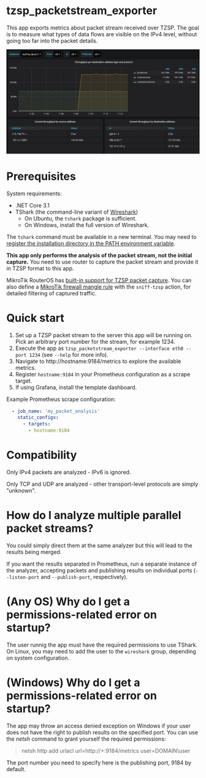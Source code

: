 # tzsp_packetstream_exporter

This app exports metrics about packet stream received over TZSP. The goal is to measure what types of data flows are visible on the IPv4 level, without going too far into the packet details.

![](Screenshot.png)

# Prerequisites

System requirements:

* .NET Core 3.1
* TShark (the command-line variant of [Wireshark](https://www.wireshark.org/#download))
  * On Ubuntu, the `tshark` package is sufficient.
  * On Windows, install the full version of Wireshark.

The `tshark` command must be available in a new terminal. You may need to [register the installation directory in the PATH environment variable](https://www.architectryan.com/2018/03/17/add-to-the-path-on-windows-10/).

**This app only performs the analysis of the packet stream, not the initial capture.** You need to use router to capture the packet stream and provide it in TZSP format to this app.

MikroTik RouterOS has [built-in support for TZSP packet capture](https://wiki.mikrotik.com/wiki/Manual:Tools/Packet_Sniffer). You can also define a [MikroTik firewall mangle rule](https://wiki.mikrotik.com/wiki/Manual:IP/Firewall/Mangle) with the `sniff-tzsp` action, for detailed filtering of captured traffic.

# Quick start

1. Set up a TZSP packet stream to the server this app will be running on. Pick an arbitrary port number for the stream, for example 1234.
1. Execute the app as `tzsp_packetstream_exporter --interface eth0 --port 1234` (see `--help` for more info).
1. Navigate to http://hostname:9184/metrics to explore the available metrics.
1. Register `hostname:9184` in your Prometheus configuration as a scrape target.
1. If using Grafana, install the template dashboard.

Example Prometheus scrape configuration:

```yaml
  - job_name: 'my_packet_analysis'
    static_configs:
      - targets:
        - hostname:9184
```

# Compatibility

Only IPv4 packets are analyzed - IPv6 is ignored.

Only TCP and UDP are analyzed - other transport-level protocols are simply "unknown".

# How do I analyze multiple parallel packet streams?

You could simply direct them at the same analyzer but this will lead to the results being merged.

If you want the results separated in Prometheus, run a separate instance of the analyzer, accepting packets and publishing results on individual ports (`--listen-port` and `--publish-port`, respectively).

# (Any OS) Why do I get a permissions-related error on startup?

The user runnig the app must have the required permissions to use TShark. On Linux, you may need to add the user to the `wireshark` group, depending on system configuration.

# (Windows) Why do I get a permissions-related error on startup?

The app may throw an access denied exception on Windows if your user does not have the right to publish results on the specified port. You can use the *netsh* command to grant yourself the required permissions:

> netsh http add urlacl url=http://+:9184/metrics user=DOMAIN\user

The port number you need to specify here is the publishing port, 9184 by default.